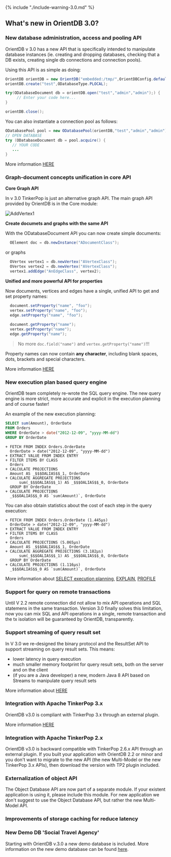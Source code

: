 
{% include "./include-warning-3.0.md" %}

## What's new in OrientDB 3.0?

### New database administration, access and pooling API

OrientDB v 3.0 has a new API that is specifically intended to manipulate database instances (ie. creating and dropping databases, checking that a DB exists, creating single db connections and connection pools).

Using this API is as simple as doing:

```java
OrientDB orientDB = new OrientDB("embedded:/tmp/",OrientDBConfig.defaultConfig());
orientDB.create("test",ODatabaseType.PLOCAL);

try(ODatabaseDocument db = orientDB.open("test","admin","admin");) {
     // Enter your code here...
}

orientDB.close();
```

You can also instantiate a connection pool as follows:

```java
ODatabasePool pool = new ODatabasePool(orientDB,"test","admin","admin");
// OPEN DATABASE
try (ODatabaseDocument db = pool.acquire() {
   // YOUR CODE
   ...
}
```

More information [HERE](../../java/Document-API-Database.md)

### Graph-document concepts unification in core API

**Core Graph API**

In v 3.0 TinkerPop is just an alternative graph API. The main graph API provided by OrientDB is in the Core module:

![AddVertex1](../../images/ORecordHierarchy.png)

**Create documets and graphs with the same API**

With the ODatabaseDocument API you can now create simple documents:

```java
  OElement doc = db.newInstance("ADocumentClass");
```

or graphs

```java
  OVertex vertex1 = db.newVertex("AVertexClass");
  OVertex vertex2 = db.newVertex("AVertexClass");  
  vertex1.addEdge("AnEdgeClass", vertex2);
```

**Unified and more powerful API for properties**

Now documents, vertices and edges have a single, unified API to get and set property names:

```java
  document.setProperty("name", "foo");
  vertex.setProperty("name", "foo");
  edge.setProperty("name", "foo");
  
  document.getProperty("name");
  vertex.getProperty("name");
  edge.getProperty("name");
```
  
> No more `doc.field("name")`  and `vertex.getProperty("name")`!!! 

Property names can now contain **any character**, including blank spaces, dots, brackets and special characters.

More information [HERE](../../java/Java-MultiModel-API.md)

### New execution plan based query engine

OrientDB team completely re-wrote the SQL query engine. The new query engine is more strict, more accurate and explicit in the execution planning and of course faster!

An example of the new execution planning:

```sql
SELECT sum(Amount), OrderDate 
FROM Orders 
WHERE OrderDate > date("2012-12-09", "yyyy-MM-dd")
GROUP BY OrderDate
```

```
+ FETCH FROM INDEX Orders.OrderDate
  OrderDate > date("2012-12-09", "yyyy-MM-dd")
+ EXTRACT VALUE FROM INDEX ENTRY
+ FILTER ITEMS BY CLASS 
  Orders
+ CALCULATE PROJECTIONS
  Amount AS _$$$OALIAS$$_1, OrderDate
+ CALCULATE AGGREGATE PROJECTIONS
      sum(_$$$OALIAS$$_1) AS _$$$OALIAS$$_0, OrderDate
  GROUP BY OrderDate
+ CALCULATE PROJECTIONS
  _$$$OALIAS$$_0 AS `sum(Amount)`, OrderDate
```

You can also obtain statistics about the cost of each step in the query execution:

```
+ FETCH FROM INDEX Orders.OrderDate (1.445μs)
  OrderDate > date("2012-12-09", "yyyy-MM-dd")
+ EXTRACT VALUE FROM INDEX ENTRY
+ FILTER ITEMS BY CLASS 
  Orders
+ CALCULATE PROJECTIONS (5.065μs)
  Amount AS _$$$OALIAS$$_1, OrderDate
+ CALCULATE AGGREGATE PROJECTIONS (3.182μs)
      sum(_$$$OALIAS$$_1) AS _$$$OALIAS$$_0, OrderDate
  GROUP BY OrderDate
+ CALCULATE PROJECTIONS (1.116μs)
  _$$$OALIAS$$_0 AS `sum(Amount)`, OrderDate
```

More information about [SELECT execution planning](../../sql/SQL-Select-Execution.md), [EXPLAIN](../../sql/SQL-Explain.md), [PROFILE](../../sql/SQL-Profile.md)




### Support for query on remote transactions

Until V 2.2 remote connection did not allow to mix API operations and SQL statemens in the same transaction.
Version 3.0 finally solves this limitation, now you can mix SQL and API operations in a single, remote transaction and the tx isolation will be guaranteed by OrientDB, transparently.

### Support streaming of query result set

In V 3.0 we re-designed the binary protocol and the ResultSet API to support streaming on query result sets. This means:

- lower latency in query execution
- much smaller memory footprint for query result sets, both on the server and on the client
- (if you are a Java developer) a new, modern Java 8 API based on Streams to manipulate query result sets

More information about [HERE](../../java/Java-Query-API.md)

### Integration with Apache TinkerPop 3.x

OrientDB v3.0 is compliant with TinkerPop 3.x through an external plugin.

More information [HERE](../../tinkerpop3/OrientDB-TinkerPop3.md)

### Integration with Apache TinkerPop 2.x

OrientDB v3.0 is backward compatible with TinkerPop 2.6.x API through an external plugin. If you built your application with OrientDB 2.2 or minor and you don't want to migrate to the new API (the new Multi-Model or the new TinkerPop 3.x APIs), then download the version with TP2 plugin included.

### Externalization of object API

The Object Database API are now part of a separate module. If your existent application is using it, please include this module. For new application we don't suggest to use the Object Database API, but rather the new Multi-Model API.

### Improvements of storage caching for reduce latency


### New Demo DB 'Social Travel Agency'

Starting with OrientDB v.3.0 a new demo database is included. More information on the new demo database can be found [here](../../gettingstarted/demodb/README.md).

